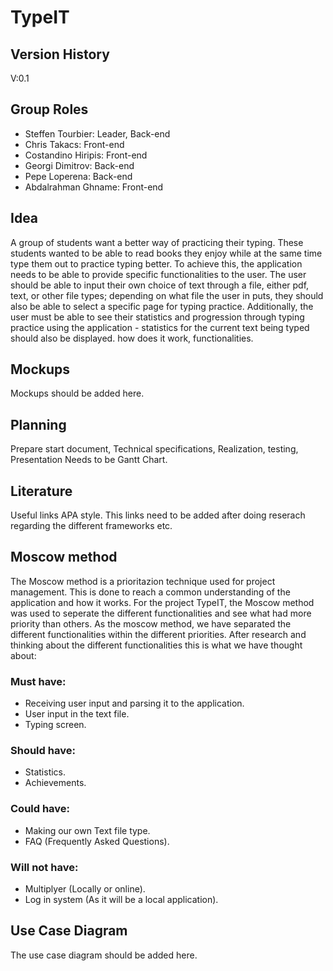 # TypeIT

## Version History
V:0.1
## Group Roles
- Steffen Tourbier: Leader, Back-end
- Chris Takacs: Front-end
- Costandino Hiripis: Front-end
- Georgi Dimitrov: Back-end
- Pepe Loperena: Back-end
- Abdalrahman Ghname: Front-end
## Idea
A group of students want a better way of practicing their typing. These students wanted to be able to read books they enjoy
while at the same time type them out to practice typing better. To achieve this, the application needs to be able to provide
specific functionalities to the user. The user should be able to input their own choice of text through a file, either pdf, text,
or other file types; depending on what file the user in puts, they should also be able to select a specific page for typing practice.
Additionally, the user must be able to see their statistics and progression through typing practice using the application - statistics
for the current text being typed should also be displayed.
how does it work, functionalities.
## Mockups
 Mockups should be added here.
## Planning
Prepare start document, Technical specifications, Realization, testing, Presentation
Needs to be Gantt Chart.
## Literature
Useful links APA style.
This links need to be added after doing reserach regarding the different frameworks etc. 
## Moscow method
The Moscow method is a prioritazion technique used for project management. This is done to reach a common understanding of the application and how it works. For the project TypeIT, the Moscow method was used to seperate the different functionalities and see what had more priority than others. As the moscow method, we have separated the different functionalities within the different priorities. After research and thinking about the different functionalities this is what we have thought about: 

### Must have:
- Receiving user input and parsing it to the application.
- User input in the text file.
- Typing screen.

### Should have: 
- Statistics.
- Achievements.

### Could have: 
- Making our own Text file type.
- FAQ (Frequently Asked Questions).

### Will not have: 
- Multiplyer (Locally or online).
- Log in system (As it will be a local application).
## Use Case Diagram
The use case diagram should be added here. 